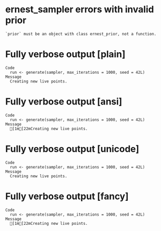 # ernest_sampler errors with invalid prior

    `prior` must be an object with class ernest_prior, not a function.

# Fully verbose output [plain]

    Code
      run <- generate(sampler, max_iterations = 1000, seed = 42L)
    Message
      Creating new live points.

# Fully verbose output [ansi]

    Code
      run <- generate(sampler, max_iterations = 1000, seed = 42L)
    Message
      [1m[22mCreating new live points.

# Fully verbose output [unicode]

    Code
      run <- generate(sampler, max_iterations = 1000, seed = 42L)
    Message
      Creating new live points.

# Fully verbose output [fancy]

    Code
      run <- generate(sampler, max_iterations = 1000, seed = 42L)
    Message
      [1m[22mCreating new live points.

